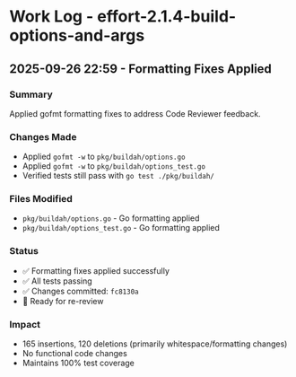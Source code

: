 # Work Log - effort-2.1.4-build-options-and-args

## 2025-09-26 22:59 - Formatting Fixes Applied

### Summary
Applied gofmt formatting fixes to address Code Reviewer feedback.

### Changes Made
- Applied `gofmt -w` to `pkg/buildah/options.go`
- Applied `gofmt -w` to `pkg/buildah/options_test.go`
- Verified tests still pass with `go test ./pkg/buildah/`

### Files Modified
- `pkg/buildah/options.go` - Go formatting applied
- `pkg/buildah/options_test.go` - Go formatting applied

### Status
- ✅ Formatting fixes applied successfully
- ✅ All tests passing
- ✅ Changes committed: `fc8130a`
- 🔄 Ready for re-review

### Impact
- 165 insertions, 120 deletions (primarily whitespace/formatting changes)
- No functional code changes
- Maintains 100% test coverage